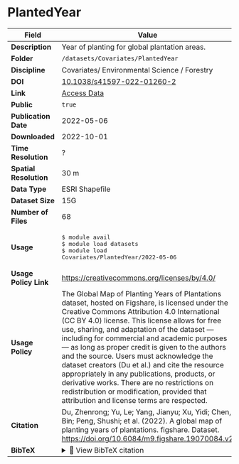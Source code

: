 # PlantedYear

| Field | Value |
|--------|-------|
| **Description** | Year of planting for global plantation areas. |
| **Folder** | `/datasets/Covariates/PlantedYear` |
| **Discipline** | Covariates/ Environmental Science / Forestry |
| **DOI** | [10.1038/s41597-022-01260-2](https://doi.org/10.1038/s41597-022-01260-2) |
| **Link** | [Access Data](https://doi.org/10.6084/m9.figshare.19070084.v2) |
| **Public** | `true` |
| **Publication Date** | 2022-05-06 |
| **Downloaded** | 2022-10-01 |
| **Time Resolution** | ? |
| **Spatial Resolution** | 30 m |
| **Data Type** | ESRI Shapefile |
| **Dataset Size** | 15G |
| **Number of Files** | 68 |
| **Usage** | <pre>&#36; module avail<br>&#36; module load datasets<br>&#36; module load Covariates/PlantedYear/2022-05-06</pre> |
| **Usage Policy Link** | https://creativecommons.org/licenses/by/4.0/ |
| **Usage Policy** | The Global Map of Planting Years of Plantations dataset, hosted on Figshare, is licensed under the Creative Commons Attribution 4.0 International (CC BY 4.0) license. This license allows for free use, sharing, and adaptation of the dataset — including for commercial and academic purposes — as long as proper credit is given to the authors and the source. Users must acknowledge the dataset creators (Du et al.) and cite the resource appropriately in any publications, products, or derivative works. There are no restrictions on redistribution or modification, provided that attribution and license terms are respected. |
| **Citation** | Du, Zhenrong; Yu, Le; Yang, Jianyu; Xu, Yidi; Chen, Bin; Peng, Shushi; et al. (2022). A global map of planting years of plantations. figshare. Dataset. https://doi.org/10.6084/m9.figshare.19070084.v2 |
| **BibTeX** | <details><summary>📜 View BibTeX citation</summary><pre>@article{Du2022,<br>author = &quot;Zhenrong Du and Le Yu and Jianyu Yang and Yidi Xu and Bin Chen and Shushi Peng and Tingting Zhang and Haohuan Fu and Nancy Harris and Peng Gong&quot;,<br>title = &quot;{A global map of planting years of plantations}&quot;,<br>year = &quot;2022&quot;,<br>month = &quot;1&quot;,<br>url = &quot;https://figshare.com/articles/dataset/A_global_map_of_planting_years_of_plantations/19070084&quot;,<br>doi = &quot;10.6084/m9.figshare.19070084.v2&quot;<br>}</pre> |
